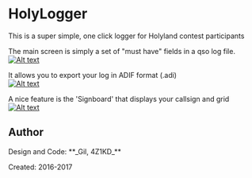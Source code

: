 <meta property="og:image" content="https://raw.githubusercontent.com/4Z1KD/HamSwitch/master/Images/HamSwitch.png" />
<h1>HolyLogger</h1>

This is a super simple, one click logger for Holyland contest participants<br>

The main screen is simply a set of "must have" fields in a qso log file.
<a href="https://raw.githubusercontent.com/4Z1KD/HolyLogger/master/Images/HolyLogger.png" target="_blank">
![Alt text](https://raw.githubusercontent.com/4Z1KD/HolyLogger/master/Images/HolyLogger.png?raw=true "HolyLogger Main Screen")
</a>

It allows you to export your log in ADIF format (.adi)<br>
<a href="https://raw.githubusercontent.com/4Z1KD/HolyLogger/master/Images/export.png" target="_blank">
![Alt text](https://raw.githubusercontent.com/4Z1KD/HolyLogger/master/Images/export.png?raw=true "HolyLogger Main Screen")
</a>

A nice feature is the 'Signboard' that displays your callsign and grid<br>
<a href="https://raw.githubusercontent.com/4Z1KD/HolyLogger/master/Images/Signboard.png" target="_blank">
![Alt text](https://raw.githubusercontent.com/4Z1KD/HolyLogger/master/Images/Signboard.png?raw=true "HolyLogger Main Screen")
</a>

<h2>Author</h2>
Design and Code: **_Gil, 4Z1KD_**

Created: 2016-2017<br>

